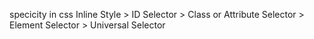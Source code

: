 specicity in css 
Inline Style > ID Selector > Class or Attribute Selector > Element Selector > Universal Selector

